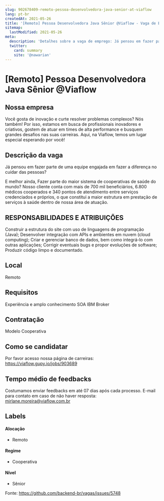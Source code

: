 ```yaml
---
slug: 902678409-remoto-pessoa-desenvolvedora-java-senior-at-viaflow
lang: pt-br
createdAt: 2021-05-26
title: '[Remoto] Pessoa Desenvolvedora Java Sênior @Viaflow - Vaga de Emprego'
sitemap:
  lastModified: 2021-05-26
meta:
  description: 'Detalhes sobre a vaga de emprego: Já pensou em fazer parte de uma equipe engajada em fazer a diferença no cuidar das pessoas? E melhor ainda, Fazer parte do maior sistema de cooperativas de saúde do mundo? Nosso cliente conta com mais de 700 mil beneficiários, 6.800 médicos cooperados e 340 pontos de atendimento entre serviços credenciados e próprios, o que constitui a maior estrutura em prestação de serviços à saúde dentro de nossa área de atuação.'
  twitter:
    card: summary
    site: '@nawarian'
---
```


# [Remoto] Pessoa Desenvolvedora Java Sênior @Viaflow

## Nossa empresa

Você gosta de inovação e curte resolver problemas complexos? Nós também! Por isso, estamos em busca de profissionais inovadores e criativos, gostem de atuar em times de alta performance e busquem grandes desafios nas suas carreiras. Aqui, na Viaflow, temos um lugar especial esperando por você!

## Descrição da vaga

Já pensou em fazer parte de uma equipe engajada em fazer a diferença no cuidar das pessoas?

E melhor ainda, Fazer parte do maior sistema de cooperativas de saúde do mundo? Nosso cliente conta com mais de 700 mil beneficiários, 6.800 médicos cooperados e 340 pontos de atendimento entre serviços credenciados e próprios, o que constitui a maior estrutura em prestação de serviços à saúde dentro de nossa área de atuação.

## RESPONSABILIDADES E ATRIBUIÇÕES
Construir a estrutura do site com uso de linguagens de programação (Java);
Desenvolver integração com APIs e ambientes em nuvem (cloud computing);
Criar e gerenciar banco de dados, bem como integrá-lo com outras aplicações;
Corrigir eventuais bugs e propor evoluções de software;
Produzir código limpo e documentado.

## Local

Remoto 

## Requisitos

Experiência e amplo conhecimento SOA
IBM Broker

## Contratação

Modelo Cooperativa

## Como se candidatar

Por favor acesso nossa página de carreiras: https://viaflow.gupy.io/jobs/903689

## Tempo médio de feedbacks

Costumamos enviar feedbacks em até 07 dias após cada processo.
E-mail para contato em caso de não haver resposta: mirlane.moreira@viaflow.com.br

## Labels

#### Alocação
- Remoto

#### Regime
- Cooperativa

#### Nível
- Sênior




Fonte: https://github.com/backend-br/vagas/issues/5748
